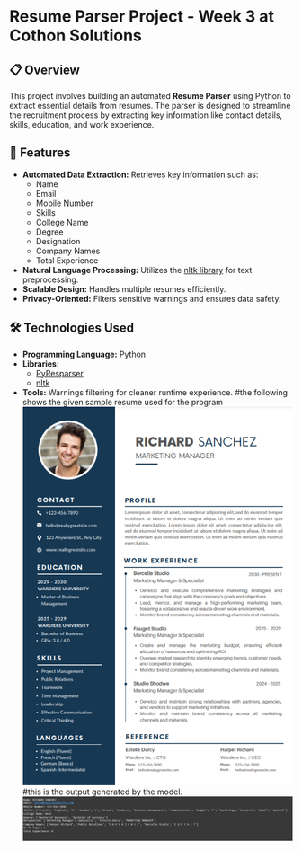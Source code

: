 # Resume Parser Project - Week 3 at Cothon Solutions

## 📋 Overview
This project involves building an automated **Resume Parser** using Python to extract essential details from resumes. The parser is designed to streamline the recruitment process by extracting key information like contact details, skills, education, and work experience.

## 🚀 Features
- **Automated Data Extraction:** Retrieves key information such as:
  - Name
  - Email
  - Mobile Number
  - Skills
  - College Name
  - Degree
  - Designation
  - Company Names
  - Total Experience
- **Natural Language Processing:** Utilizes the [nltk library](https://www.nltk.org/) for text preprocessing.
- **Scalable Design:** Handles multiple resumes efficiently.
- **Privacy-Oriented:** Filters sensitive warnings and ensures data safety.

## 🛠️ Technologies Used
- **Programming Language:** Python
- **Libraries:** 
  - [PyResparser](https://github.com/OmkarPathak/pyresparser)
  - [nltk](https://www.nltk.org/)
- **Tools:** Warnings filtering for cleaner runtime experience.
  #the following shows the given sample resume used for the program
  <img src="images\resume.png">
#this is the output generated by the model.
  <img src="images\result.png">
